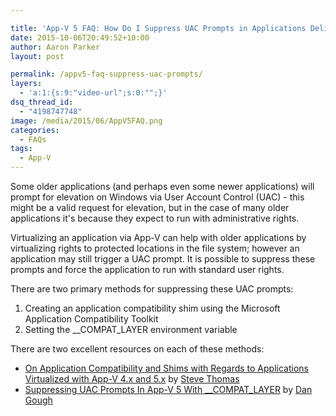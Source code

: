 ```yaml
---

title: 'App-V 5 FAQ: How Do I Suppress UAC Prompts in Applications Delivered with App-V?'
date: 2015-10-06T20:49:52+10:00
author: Aaron Parker
layout: post

permalink: /appv5-faq-suppress-uac-prompts/
layers:
  - 'a:1:{s:9:"video-url";s:0:"";}'
dsq_thread_id:
  - "4198747748"
image: /media/2015/06/AppV5FAQ.png
categories:
  - FAQs
tags:
  - App-V
---
```

Some older applications (and perhaps even some newer applications) will prompt for elevation on Windows via User Account Control (UAC) - this might be a valid request for elevation, but in the case of many older applications it's because they expect to run with administrative rights.

Virtualizing an application via App-V can help with older applications by virtualizing rights to protected locations in the file system; however an application may still trigger a UAC prompt. It is possible to suppress these prompts and force the application to run with standard user rights.

There are two primary methods for suppressing these UAC prompts:

  1. Creating an application compatibility shim using the Microsoft Application Compatibility Toolkit
  2. Setting the _\_COMPAT\_LAYER environment variable

There are two excellent resources on each of these methods:

  * [On Application Compatibility and Shims with Regards to Applications Virtualized with App-V 4.x and 5.x](http://blogs.technet.com/b/gladiatormsft/archive/2013/10/09/app-v-on-application-compatibility-and-shims-with-regards-to-applications-virtualized-with-app-v-4-x-and-5-x.aspx) by [Steve Thomas](https://twitter.com/madvirtualizer)
  * [Suppressing UAC Prompts In App-V 5 With _\_COMPAT\_LAYER](http://packageology.com/2014/08/supressing-uac-prompts-in-appv5-with-compat-layer/) by [Dan Gough](https://twitter.com/packageologist)